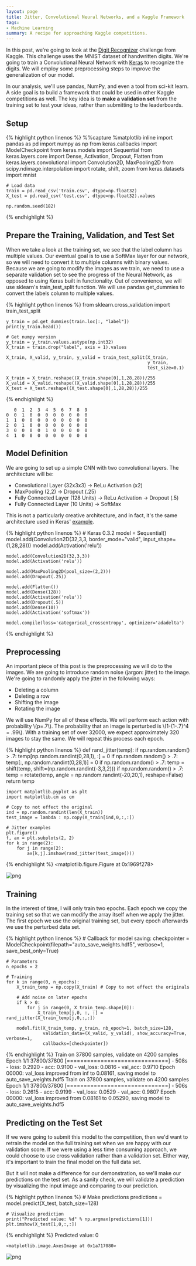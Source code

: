 ```yaml
---
layout: page
title: Jitter, Convolutional Neural Networks, and a Kaggle Framework
tags:
- Machine Learning
summary: A recipe for approaching Kaggle competitions.
---
```


In this post, we're going to look at the [Digit Recognizer](https://www.kaggle.com/c/digit-recognizer) challenge from Kaggle. This challenge uses the MNIST dataset of handwritten digits. We're going to train a Convolutional Neural Network with [Keras](http://keras.io) to recognize the digits. We will employ some preprocessing steps to improve the generalization of our model.

In our analysis, we'll use pandas, NumPy, and even a tool from sci-kit learn. A side goal is to build a framework that could be used in other Kaggle competitions as well. The key idea is to **make a validation set** from the training set to test your ideas, rather than submitting to the leaderboards.

## Setup

{% highlight python linenos %}
    %%capture
    %matplotlib inline
    import pandas as pd
    import numpy as np
    from keras.callbacks import ModelCheckpoint
    from keras.models import Sequential
    from keras.layers.core import Dense, Activation, Dropout, Flatten
    from keras.layers.convolutional import Convolution2D, MaxPooling2D
    from scipy.ndimage.interpolation import rotate, shift, zoom
    from keras.datasets import mnist
    
    # Load data
    train = pd.read_csv('train.csv', dtype=np.float32)
    X_test = pd.read_csv('test.csv', dtype=np.float32).values
    
    np.random.seed(182)
{% endhighlight %}

## Prepare the Training, Validation, and Test Set

When we take a look at the training set, we see that the label column has multiple values. Our eventual goal is to use a SoftMax layer for our network, so we will need to convert it to multiple columns with binary values. Because we are going to modify the images as we train, we need to use a separate validation set to see the progress of the Neural Network, as opposed to using Keras built in functionality. Out of convenience, we will use sklearn's train_test_split function.
We will use pandas get_dummies to convert the labels column to multiple values.

{% highlight python linenos %}
    from sklearn.cross_validation import train_test_split
    
    y_train = pd.get_dummies(train.loc[:, "label"])
    print(y_train.head())
    
    # Get numpy version
    y_train = y_train.values.astype(np.int32)
    X_train = train.drop("label", axis = 1).values
    
    X_train, X_valid, y_train, y_valid = train_test_split(X_train,
                                                          y_train, 
                                                          test_size=0.1)
    
    X_train = X_train.reshape((X_train.shape[0],1,28,28))/255
    X_valid = X_valid.reshape((X_valid.shape[0],1,28,28))/255
    X_test = X_test.reshape((X_test.shape[0],1,28,28))/255
{% endhighlight %}

       0  1  2  3  4  5  6  7  8  9
    0  0  1  0  0  0  0  0  0  0  0
    1  1  0  0  0  0  0  0  0  0  0
    2  0  1  0  0  0  0  0  0  0  0
    3  0  0  0  0  1  0  0  0  0  0
    4  1  0  0  0  0  0  0  0  0  0
    

## Model Definition

We are going to set up a simple CNN with two convolutional layers. The architecture will be:

* Convolutional Layer (32x3x3) -> ReLu Activation (x2)
* MaxPooling (2,2) -> Dropout (.25)
* Fully Connected Layer (128 Units) -> ReLu Activation -> Dropout (.5)
* Fully Connected Layer (10 Units) -> SoftMax

This is not a particularly creative architecture, and in fact, it's the same architecture used in Keras' [example](https://github.com/fchollet/keras/blob/master/examples/mnist_cnn.py).

{% highlight python linenos %}
    # Keras 0.3.2
    model = Sequential()
    model.add(Convolution2D(32,3,3, border_mode="valid", input_shape=(1,28,28)))
    model.add(Activation('relu'))
    
    model.add(Convolution2D(32,3,3))
    model.add(Activation('relu'))
    
    model.add(MaxPooling2D(pool_size=(2,2)))
    model.add(Dropout(.25))
    
    model.add(Flatten())
    model.add(Dense(128))
    model.add(Activation('relu'))
    model.add(Dropout(.5))
    model.add(Dense(10))
    model.add(Activation('softmax'))
    
    model.compile(loss='categorical_crossentropy', optimizer='adadelta')
{% endhighlight %}

## Preprocessing

An important piece of this post is the preprocessing we will do to the images. We are going to introduce random noise (jargon: jitter) to the image. We're going to randomly apply the jitter in the following ways:

* Deleting a column
* Deleting a row
* Shifting the image
* Rotating the image

We will use NumPy for all of these effects. We will perform each action with probability \\(p=.7\\). The probability that an image is perturbed is \\(1-(1-.7)^4 = .99\\). With a training set of over 32000, we expect approximately 320 images to stay the same. We will repeat this process each epoch.

{% highlight python linenos %}
    def rand_jitter(temp):
        if np.random.random() > .7:
            temp[np.random.randint(0,28,1), :] = 0
        if np.random.random() > .7:
            temp[:, np.random.randint(0,28,1)] = 0
        if np.random.random() > .7:
            temp = shift(temp, shift=(np.random.randint(-3,3,2)))
        if np.random.random() > .7:
            temp = rotate(temp, angle = np.random.randint(-20,20,1), reshape=False)
        return temp


    import matplotlib.pyplot as plt
    import matplotlib.cm as cm
    
    # Copy to not effect the original
    ind = np.random.randint(len(X_train))
    test_image = lambda : np.copy(X_train[ind,0,:,:]) 
    
    # Jitter examples
    plt.figure()
    f, ax = plt.subplots(2, 2)
    for k in range(2):
        for j in range(2):
            ax[k,j].imshow(rand_jitter(test_image()))

{% endhighlight %}
    <matplotlib.figure.Figure at 0x1969f278>



![png](../images/2016-03-12/output_15_1.png)


## Training

In the interest of time, I will only train two epochs. Each epoch we copy the training set so that we can modify the array itself when we apply the jitter. The first epoch we use the original training set, but every epoch afterwards we use the perturbed data set.

{% highlight python linenos %}
    # Callback for model saving:
    checkpointer = ModelCheckpoint(filepath="auto_save_weights.hdf5", 
                                   verbose=1, save_best_only=True)
    
    # Parameters
    n_epochs = 2
    
    # Training
    for k in range(0, n_epochs):
        X_train_temp = np.copy(X_train) # Copy to not effect the originals
        
        # Add noise on later epochs
        if k > 0:
            for j in range(0, X_train_temp.shape[0]):
                X_train_temp[j,0, :, :] = rand_jitter(X_train_temp[j,0,:,:])
    
        model.fit(X_train_temp, y_train, nb_epoch=1, batch_size=128, 
                  validation_data=(X_valid, y_valid), show_accuracy=True, verbose=1, 
                  callbacks=[checkpointer])
{% endhighlight %}
    Train on 37800 samples, validate on 4200 samples
    Epoch 1/1
    37800/37800 [==============================] - 508s - loss: 0.2920 - acc: 0.9100 - val_loss: 0.0816 - val_acc: 0.9710
    Epoch 00000: val_loss improved from inf to 0.08161, saving model to auto_save_weights.hdf5
    Train on 37800 samples, validate on 4200 samples
    Epoch 1/1
    37800/37800 [==============================] - 506s - loss: 0.2615 - acc: 0.9199 - val_loss: 0.0529 - val_acc: 0.9807
    Epoch 00000: val_loss improved from 0.08161 to 0.05290, saving model to auto_save_weights.hdf5
    

## Predicting on the Test Set

If we were going to submit this model to the competition, then we'd want to retrain the model on the full training set when we are happy with our validation score. If we were using a less time consuming approach, we could choose to use cross validation rather than a validation set. Either way, it's important to train the final model on the full data set.

But it will not make a difference for our demonstration, so we'll make our predictions on the test set. As a sanity check, we will validate a prediction by visualizing the input image and comparing to our prediction.

{% highlight python linenos %}
    # Make predictions
    predictions = model.predict(X_test, batch_size=128)


    # Visualize prediction
    print("Predicted value: %d" % np.argmax(predictions[1]))
    plt.imshow(X_test[1,0,:,:])
{% endhighlight %}
    Predicted value: 0
  




    <matplotlib.image.AxesImage at 0x1a717080>




![png](../images/2016-03-12/output_22_2.png)


